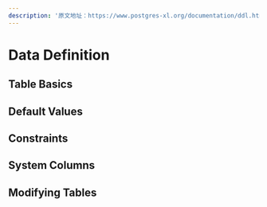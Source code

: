 ```yaml
---
description: '原文地址：https://www.postgres-xl.org/documentation/ddl.html'
---
```


# Data Definition

## Table Basics

## Default Values

## Constraints

## System Columns

## Modifying Tables

